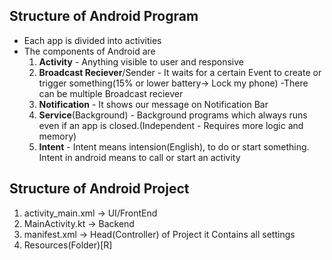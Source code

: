 ## Structure of Android Program
- Each app is divided into activities
- The components of Android are
    1. **Activity** - Anything visible to user and responsive
    2. **Broadcast Reciever**/Sender - It waits for a certain Event to create or trigger something(15% or lower battery-> Lock my phone)
        -There can be multiple Broadcast reciever
    3. **Notification** - It shows our message on Notification Bar 
    4. **Service**(Background) - Background programs which always runs even if an app is closed.(Independent - Requires more logic and memory)
    5. **Intent** - Intent means intension(English), to do or start something. Intent in android means to call or start an activity

## Structure of Android Project
1. activity_main.xml  -> UI/FrontEnd
2. MainActivity.kt    -> Backend
3. manifest.xml       -> Head(Controller) of Project
                        it Contains all settings
4. Resources(Folder)[R]